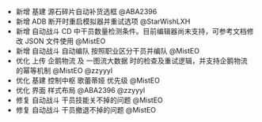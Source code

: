 - 新增 基建 源石碎片自动补货选框 @ABA2396
- 新增 ADB 断开时重启模拟器并重试选项 @StarWishLXH
- 新增 自动战斗 CD 中干员数量检测条件。目前编辑器尚未支持，可参考文档修改 JSON 文件使用 @MistEO
- 新增 自动战斗 自动编队 按照职业区分干员并编队 @MistEO
- 优化 上传 企鹅物流 及 一图流大数据 时的检查及重试逻辑，并支持企鹅物流的幂等机制 @MistEO @zzyyyl
- 优化 基建 控制中枢 歌蕾蒂娅 优先级 @MistEO
- 优化 界面 样式布局 @ABA2396 @zzyyyl
- 修复 自动战斗 干员技能关不掉的问题 @MistEO
- 修复 自动战斗 干员撤退不掉的问题 @MistEO
